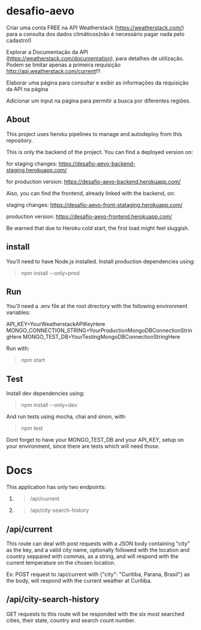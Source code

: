 # desafio-aevo

Criar uma conta FREE na API Weatherstack (https://weatherstack.com/) para a consulta dos dados climáticos(não é necessário pagar nada pelo cadastro!)

Explorar a Documentação da API (https://weatherstack.com/documentation), para detalhes de utilização. Podem se limitar apenas a primeira requisição http://api.weatherstack.com/current!!!

Elaborar uma página para consultar e exibir as informações da requisição da API na página

Adicionar um input na página para permitir a busca por diferentes regiões.

## About

This project uses heroku pipelines to manage and autodeploy from this repository.

This is only the backend of the project.
You can find a deployed version on:

for staging changes:
https://desafio-aevo-backend-staging.herokuapp.com/

for production version:
https://desafio-aevo-backend.herokuapp.com/

Also, you can find the frontend, already linked with the backend, on:

staging changes:
https://desafio-aevo-front-stataging.herokuapp.com/

production version:
https://desafio-aevo-frontend.herokuapp.com/

Be warned that due to Heroku cold start, the first load might feel sluggish.

## install

You'll need to have Node.js installed.
Install production dependencies using:

> npm install --only=prod

## Run

You'll need a .env file at the root directory with the following environment variables:

API_KEY=YourWeatherstackAPIKeyHere
MONGO_CONNECTION_STRING=YourProductionMongoDBConnectionStringHere
MONGO_TEST_DB=YourTestingMongoDBConnectionStringHere

Run with:

> npm start

## Test

Install dev dependencies using:

> npm install --only=dev

And run tests using mocha, chai and sinon, with:

> npm test

Dont forget to have your MONGO_TEST_DB and your API_KEY, setup on your environment, since there are tests which will need those.

# Docs

This application has only two endpoints:

1. > /api/current
2. > /api/city-search-history

## /api/current

This route can deal with post requests with a JSON body containing "city" as the key, and a valid city name, optionally followed with the location and country seppared with commas, as a string, and will respond with the current temperature on the chosen location.

Ex:
POST request to /api/current with {"city": "Curitiba, Parana, Brasil"} as the body, will respond with the current weather at Curitiba.

## /api/city-search-history

GET requests to this route will be responded with the six most searched cities, their state, country and search count number.
